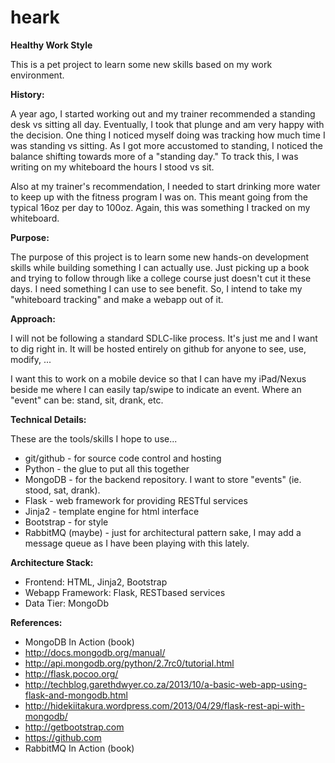 **heark**
=====

**Healthy Work Style**

This is a pet project to learn some new skills based on my work environment.

**History:**

A year ago, I started working out and my trainer recommended a standing desk vs sitting all day.  Eventually, I took that plunge and am very happy with the decision.  One thing I noticed myself doing was tracking how much time I was standing vs sitting.  As I got more accustomed to standing, I noticed the balance shifting towards more of a "standing day."  To track this, I was writing on my whiteboard the hours I stood vs sit.

Also at my trainer's recommendation, I needed to start drinking more water to keep up with the fitness program I was on.  This meant going from the typical 16oz per day to 100oz.  Again, this was something I tracked on my whiteboard.

**Purpose:**

The purpose of this project is to learn some new hands-on development skills while building something I can actually use.  Just picking up a book and trying to follow through like a college course just doesn't cut it these days.  I need something I can use to see benefit.  So, I intend to take my "whiteboard tracking" and make a webapp out of it.

**Approach:**

I will not be following a standard SDLC-like process.  It's just me and I want to dig right in.  It will be hosted entirely on github for anyone to see, use, modify, ...

I want this to work on a mobile device so that I can have my iPad/Nexus beside me where I can easily tap/swipe to indicate an event.  Where an "event" can be: stand, sit, drank, etc.

**Technical Details:**

These are the tools/skills I hope to use...

* git/github - for source code control and hosting
* Python - the glue to put all this together
* MongoDB - for the backend repository.  I want to store "events" (ie. stood, sat, drank).
* Flask - web framework for providing RESTful services
* Jinja2 - template engine for html interface
* Bootstrap - for style
* RabbitMQ (maybe) - just for architectural pattern sake, I may add a message queue as I have been playing with this lately.

**Architecture Stack:**

* Frontend: HTML, Jinja2, Bootstrap
* Webapp Framework:  Flask, RESTbased services
* Data Tier:  MongoDb

**References:**

* MongoDB In Action (book)
* http://docs.mongodb.org/manual/
* http://api.mongodb.org/python/2.7rc0/tutorial.html
* http://flask.pocoo.org/
* http://techblog.garethdwyer.co.za/2013/10/a-basic-web-app-using-flask-and-mongodb.html
* http://hidekiitakura.wordpress.com/2013/04/29/flask-rest-api-with-mongodb/
* http://getbootstrap.com
* https://github.com
* RabbitMQ In Action (book)
